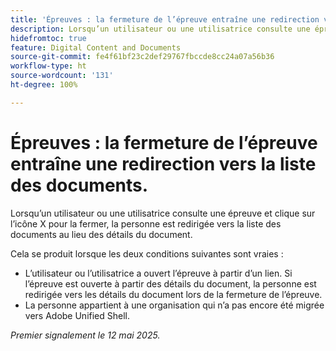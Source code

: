 ```yaml
---
title: 'Épreuves : la fermeture de l’épreuve entraîne une redirection vers la liste des documents.'
description: Lorsqu’un utilisateur ou une utilisatrice consulte une épreuve et clique sur l’icône X pour la fermer, la personne est redirigée vers la liste des documents au lieu des détails du document.
hidefromtoc: true
feature: Digital Content and Documents
source-git-commit: fe4f61bf23c2def29767fbccde8cc24a07a56b36
workflow-type: ht
source-wordcount: '131'
ht-degree: 100%

---
```



# Épreuves : la fermeture de l’épreuve entraîne une redirection vers la liste des documents.

Lorsqu’un utilisateur ou une utilisatrice consulte une épreuve et clique sur l’icône X pour la fermer, la personne est redirigée vers la liste des documents au lieu des détails du document.

Cela se produit lorsque les deux conditions suivantes sont vraies :

* L’utilisateur ou l’utilisatrice a ouvert l’épreuve à partir d’un lien. Si l’épreuve est ouverte à partir des détails du document, la personne est redirigée vers les détails du document lors de la fermeture de l’épreuve.
* La personne appartient à une organisation qui n’a pas encore été migrée vers Adobe Unified Shell.

_Premier signalement le 12 mai 2025._
